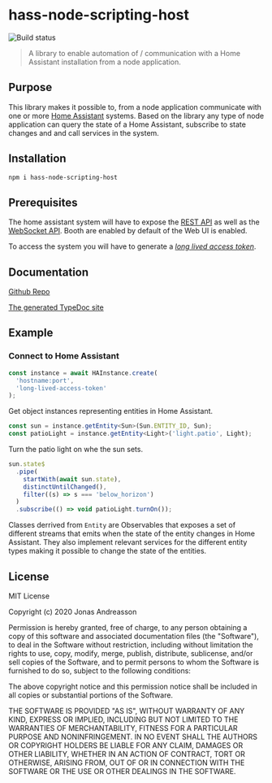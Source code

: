 # hass-node-scripting-host

![Build status](https://github.com/crusaider/hass-node-scripting-host/workflows/Release/badge.svg?branch=main)

> A library to enable automation of / communication with a Home Assistant
> installation from a node application.

## Purpose

This library makes it possible to, from a node application communicate with one
or more [Home Assistant](https://www.home-assistant.io/) systems. Based on the
library any type of node application can query the state of a Home Assistant,
subscribe to state changes and and call services in the system.

## Installation

```sh
npm i hass-node-scripting-host
```

## Prerequisites

The home assistant system will have to expose the
[REST API](https://developers.home-assistant.io/docs/api/rest/) as well as the
[WebSocket API](https://developers.home-assistant.io/docs/api/websocket). Booth
are enabled by default of the Web UI is enabled.

To access the system you will have to generate a
[_long lived access token_](https://www.home-assistant.io/docs/authentication/).

## Documentation

[Github Repo](https://github.com/crusaider/hass-node-scripting-host)

[The generated TypeDoc site](https://crusaider.github.io/hass-node-scripting-host/index.html)

## Example

### Connect to Home Assistant

```ts
const instance = await HAInstance.create(
  'hostname:port',
  'long-lived-access-token'
);
```

Get object instances representing entities in Home Assistant.

```ts
const sun = instance.getEntity<Sun>(Sun.ENTITY_ID, Sun);
const patioLight = instance.getEntity<Light>('light.patio', Light);
```

Turn the patio light on whe the sun sets.

```ts
sun.state$
  .pipe(
    startWith(await sun.state),
    distinctUntilChanged(),
    filter((s) => s === 'below_horizon')
  )
  .subscribe(() => void patioLight.turnOn());
```

Classes derrived from `Entity` are Observables that exposes a set of different
streams that emits when the state of the entity changes in Home Assistant. They
also implement relevant services for the different entity types making it
possible to change the state of the entities.

## License

MIT License

Copyright (c) 2020 Jonas Andreasson

Permission is hereby granted, free of charge, to any person obtaining a copy of
this software and associated documentation files (the "Software"), to deal in
the Software without restriction, including without limitation the rights to
use, copy, modify, merge, publish, distribute, sublicense, and/or sell copies of
the Software, and to permit persons to whom the Software is furnished to do so,
subject to the following conditions:

The above copyright notice and this permission notice shall be included in all
copies or substantial portions of the Software.

THE SOFTWARE IS PROVIDED "AS IS", WITHOUT WARRANTY OF ANY KIND, EXPRESS OR
IMPLIED, INCLUDING BUT NOT LIMITED TO THE WARRANTIES OF MERCHANTABILITY, FITNESS
FOR A PARTICULAR PURPOSE AND NONINFRINGEMENT. IN NO EVENT SHALL THE AUTHORS OR
COPYRIGHT HOLDERS BE LIABLE FOR ANY CLAIM, DAMAGES OR OTHER LIABILITY, WHETHER
IN AN ACTION OF CONTRACT, TORT OR OTHERWISE, ARISING FROM, OUT OF OR IN
CONNECTION WITH THE SOFTWARE OR THE USE OR OTHER DEALINGS IN THE SOFTWARE.
